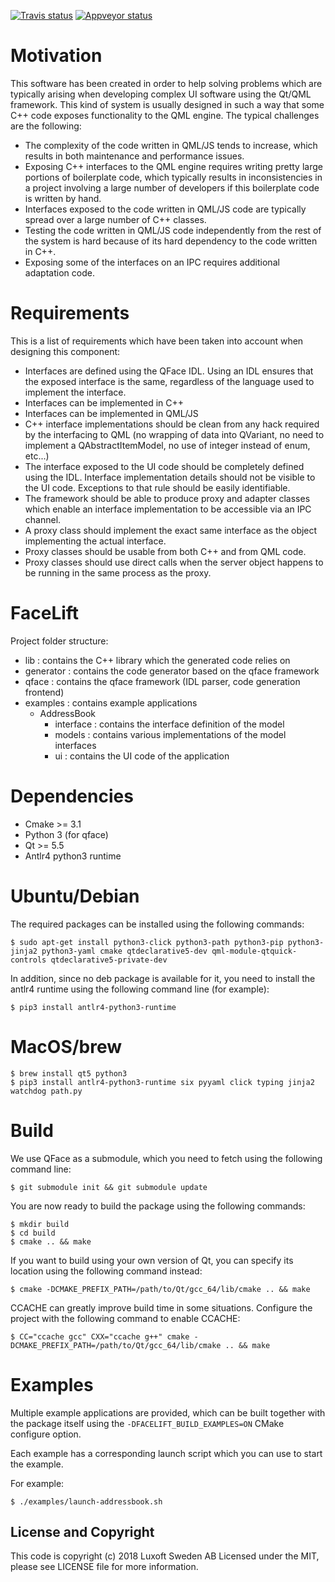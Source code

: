 [![Travis status](https://travis-ci.com/Pelagicore/facelift.svg?branch=master)](https://travis-ci.com/Pelagicore/facelift)
[![Appveyor status](https://ci.appveyor.com/api/projects/status/github/pelagicore/facelift?svg=true&branch=master)](https://ci.appveyor.com/project/weimerb/facelift)

# Motivation

This software has been created in order to help solving problems which are typically arising when developing complex UI software using the Qt/QML framework. This kind of system is usually designed in such a way that some C++ code exposes functionality to the QML engine. The typical challenges are the following:
 - The complexity of the code written in QML/JS tends to increase, which results in both maintenance and performance issues.
 - Exposing C++ interfaces to the QML engine requires writing pretty large portions of boilerplate code, which typically results in inconsistencies in a project involving a large number of developers if this boilerplate code is written by hand.
 - Interfaces exposed to the code written in QML/JS code are typically spread over a large number of C++ classes.
 - Testing the code written in QML/JS code independently from the rest of the system is hard because of its hard dependency to the code written in C++.
 - Exposing some of the interfaces on an IPC requires additional adaptation code.

# Requirements

This is a list of requirements which have been taken into account when designing this component:
 - Interfaces are defined using the QFace IDL. Using an IDL ensures that the exposed interface is the same, regardless of the language used to implement the interface.
 - Interfaces can be implemented in C++
 - Interfaces can be implemented in QML/JS
 - C++ interface implementations should be clean from any hack required by the interfacing to QML (no wrapping of data into QVariant, no need to implement a QAbstractItemModel, no use of integer instead of enum, etc...)
 - The interface exposed to the UI code should be completely defined using the IDL. Interface implementation details should not be visible to the UI code. Exceptions to that rule should be easily identifiable.
 - The framework should be able to produce proxy and adapter classes which enable an interface implementation to be accessible via an IPC channel.
 - A proxy class should implement the exact same interface as the object implementing the actual interface.
 - Proxy classes should be usable from both C++ and from QML code.
 - Proxy classes should use direct calls when the server object happens to be running in the same process as the proxy.

# FaceLift

Project folder structure:
 - lib : contains the C++ library which the generated code relies on
 - generator : contains the code generator based on the qface framework
 - qface : contains the qface framework (IDL parser, code generation frontend)
 - examples : contains example applications
     - AddressBook
         - interface : contains the interface definition of the model
         - models : contains various implementations of the model interfaces
         - ui : contains the UI code of the application

# Dependencies

* Cmake >= 3.1
* Python 3 (for qface)
* Qt >= 5.5
* Antlr4 python3 runtime

# Ubuntu/Debian
The required packages can be installed using the following commands:
```
$ sudo apt-get install python3-click python3-path python3-pip python3-jinja2 python3-yaml cmake qtdeclarative5-dev qml-module-qtquick-controls qtdeclarative5-private-dev
```

In addition, since no deb package is available for it, you need to install the antlr4 runtime using the following command line (for example):
```
$ pip3 install antlr4-python3-runtime
```

# MacOS/brew
```
$ brew install qt5 python3
$ pip3 install antlr4-python3-runtime six pyyaml click typing jinja2 watchdog path.py
```

# Build

We use QFace as a submodule, which you need to fetch using the following command line:
```
$ git submodule init && git submodule update
```

You are now ready to build the package using the following commands:
```
$ mkdir build
$ cd build
$ cmake .. && make
```

If you want to build using your own version of Qt, you can specify its location using the following command instead:
```
$ cmake -DCMAKE_PREFIX_PATH=/path/to/Qt/gcc_64/lib/cmake .. && make
```

CCACHE can greatly improve build time in some situations. Configure the project with the following command to enable CCACHE:
```
$ CC="ccache gcc" CXX="ccache g++" cmake -DCMAKE_PREFIX_PATH=/path/to/Qt/gcc_64/lib/cmake .. && make
```

# Examples

Multiple example applications are provided, which can be built together with the package itself using the `-DFACELIFT_BUILD_EXAMPLES=ON` CMake configure option.

Each example has a corresponding launch script which you can use to start the example.

For example:
```
$ ./examples/launch-addressbook.sh
```

## License and Copyright

This code is copyright (c) 2018 Luxoft Sweden AB
Licensed under the MIT, please see LICENSE file for more information.
